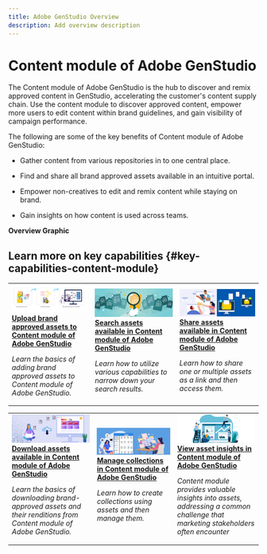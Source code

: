 ```yaml
---
title: Adobe GenStudio Overview
description: Add overview description
---
```


# Content module of Adobe GenStudio

The Content module of Adobe GenStudio is the hub to discover and remix approved content in GenStudio, accelerating the customer's content supply chain. Use the content module to discover approved content, empower more users to edit content within brand guidelines, and gain visibility of campaign performance.

The following are some of the key benefits of Content module of Adobe GenStudio:

* Gather content from various repositories in to one central place.

* Find and share all brand approved assets available in an intuitive portal.

* Empower non-creatives to edit and remix content while staying on brand.

* Gain insights on how content is used across teams.

**Overview Graphic**


## Learn more on key capabilities {#key-capabilities-content-module}

<table>
<td>
   <a href="/help/upload-brand-approved-assets.md">
   <img alt="Upload brand approved assets to Content module of Adobe GenStudio" src="./assets/upload-brand-approved-assets.png" />
   </a>
   <div>
      <a href="/help/upload-brand-approved-assets.md">
      <strong>Upload brand approved assets to Content module of Adobe GenStudio</strong>
      </a>
   </div>
   <p>
      <em>Learn the basics of adding brand approved assets to Content module of Adobe GenStudio.</em>
   </p>
</td>
<td>
   <a href="/help/search-assets.md">
   <img alt="Search assets available in Content module of Adobe GenStudio" src="./assets/search.png" />
   </a>
   <div>
      <a href="/help/search-assets.md">
      <strong>Search assets available in Content module of Adobe GenStudio</strong>
      </a>
   </div>
   <p>
      <em>Learn how to utilize various capabilities to narrow down your search results.</em>
   </p>
</td>
<td>
   <a href="/help/share-assets-as-a-link.md">
   <img alt="Share assets available in Content module of Adobe GenStudio" src="./assets/share-assets-banner.png" />
   </a>
   <div>
      <a href="/help/share-assets-as-a-link.md">
      <strong>Share assets available in Content module of Adobe GenStudio</strong>
      </a>
   </div>
   <p>
      <em>Learn how to share one or multiple assets as a link and then access them.</em>
   </p>
</td>
</table>
<table>
<td>
   <a href="/help/download-assets.md">
   <img alt="Download assets available in Content module of Adobe GenStudio" src="./assets/download-asset-genstudio.jpeg" />
   </a>
   <div>
      <a href="/help/download-assets.md">
      <strong>Download assets available in Content module of Adobe GenStudio</strong>
      </a>
   </div>
   <p>
      <em>Learn the basics of downloading brand-approved assets and their renditions from Content module of Adobe GenStudio.</em>
   </p>
</td>
<td>
   <a href="/help/manage-collections.md">
   <img alt="Manage collections in Content module of Adobe GenStudio" src="./assets/manage-collection.png" />
   </a>
   <div>
      <a href="/help/manage-collections.md">
      <strong>Manage collections in Content module of Adobe GenStudio</strong>
      </a>
   </div>
   <p>
      <em>Learn how to create collections using assets and then manage them.</em>
   </p>
</td>
<td>
   <a href="/help/assets-insights.md">
   <img alt="Share assets available in Content module of Adobe GenStudio" src="./assets/asset-insights-banner.jpg" />
   </a>
   <div>
      <a href="/help/assets-insights.md">
      <strong>View asset insights in Content module of Adobe GenStudio</strong>
      </a>
   </div>
   <p>
      <em> Content module provides valuable insights into assets, addressing a common challenge that marketing stakeholders often encounter</em>
   </p>
</td>
</table>
